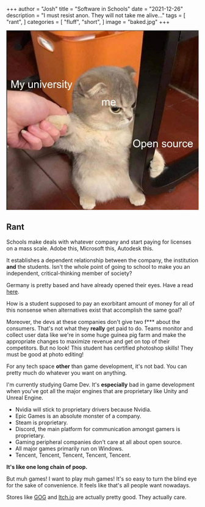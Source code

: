 +++
author = "Josh"
title = "Software in Schools"
date = "2021-12-26"
description = "I must resist anon. They will not take me alive..."
tags = [
    "rant",
]
categories = [
    "fluff",
    "short",
]
image = "baked.jpg"
+++
<!--more-->

![](meme.jpg)

## Rant

Schools make deals with whatever company and start paying for licenses on a mass scale.
Adobe this, Microsoft this, Autodesk this.

It establishes a dependent relationship between the company, the institution **and** the students.
Isn't the whole point of going to school to make you an independent, critical-thinking member of society?

Germany is pretty based and have already opened their eyes. Have a read [here](https://thenextweb.com/news/german-schools-ban-microsoft-office-365-amid-privacy-concerns).

How is a student supposed to pay an exorbitant amount of money for all of this nonsense when alternatives exist that accomplish the same goal? 

Moreover, the devs at these companies don't give two f*** about the consumers. 
That's not what they **really** get paid to do.
Teams monitor and collect user data like we're in some huge guinea pig farm and make the appropriate changes to maximize revenue and get on top of their competitors. 
But no look! This student has certified photoshop skills! They must be good at photo editing!

For any tech space **other** than game development, it's not bad. You can pretty much do whatever you want on anything.

I'm currently studying Game Dev.
It's **especially** bad in game development when you've got all the major engines that are proprietary like Unity and Unreal Engine.

* Nvidia will stick to proprietary drivers because Nvidia.
* Epic Games is an absolute monster of a company.
* Steam is proprietary.
* Discord, the main platform for communication amongst gamers is proprietary. 
* Gaming peripheral companies don't care at all about open source.
* All major games primarily run on Windows.
* Tencent, Tencent, Tencent, Tencent, Tencent.

**It's like one long chain of poop.**

But muh games! I want to play muh games!
It's so easy to turn the blind eye for the sake of convenience.
It feels like that's all people want nowadays.

Stores like [GOG](https://www.gog.com/about_gog) and [Itch.io](https://itch.io/) are actually pretty good. 
They actually care.
